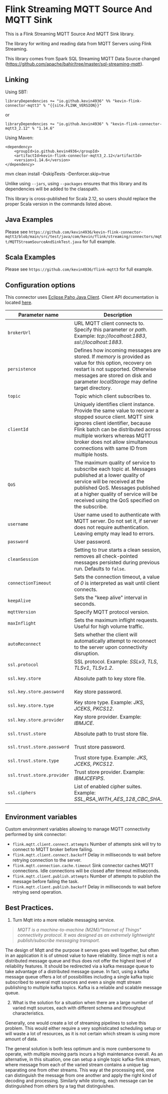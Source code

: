 <!--
{% comment %}
Licensed to the Apache Software Foundation (ASF) under one or more
contributor license agreements.  See the NOTICE file distributed with
this work for additional information regarding copyright ownership.
The ASF licenses this file to You under the Apache License, Version 2.0
(the "License"); you may not use this file except in compliance with
the License.  You may obtain a copy of the License at

  http://www.apache.org/licenses/LICENSE-2.0

Unless required by applicable law or agreed to in writing, software
distributed under the License is distributed on an "AS IS" BASIS,
WITHOUT WARRANTIES OR CONDITIONS OF ANY KIND, either express or implied.
See the License for the specific language governing permissions and
limitations under the License.
{% endcomment %}
-->
# Flink Streaming MQTT Source And MQTT Sink

This is a Flink Streaming MQTT Source And MQTT Sink library.

The library for writing and reading data from MQTT Servers using Flink Streaming.

This library comes from Spark SQL Streaming MQTT Data Source changed (https://github.com/apache/bahir/tree/master/sql-streaming-mqtt). 

## Linking

Using SBT:

    libraryDependencies += "io.github.kevin4936" %% "kevin-flink-connector-mqtt3" % "{{site.FLINK_VERSION}}"

or

    libraryDependencies += "io.github.kevin4936" % "kevin-flink-connector-mqtt3_2.12" % "1.14.6"

Using Maven:

    <dependency>
        <groupId>io.github.kevin4936</groupId>
        <artifactId>kevin-flink-connector-mqtt3_2.12</artifactId>
        <version>1.14.6</version>
    </dependency>

mvn clean install -DskipTests  -Denforcer.skip=true


Unlike using `--jars`, using `--packages` ensures that this library and its dependencies will be added to the classpath.

This library is cross-published for Scala 2.12, so users should replace the proper Scala version in the commands listed above.

## Java Examples

Please see `https://github.com/kevin4936/kevin-flink-connector-mqtt3/blob/main/src/test/java/com/kevin/flink/streaming/connectors/mqtt/MQTTStreamSourceAndSinkTest.java` for full example.

## Scala Examples

Please see `https://github.com/kevin4936/flink-mqtt3` for full example.

## Configuration options

This connector uses [Eclipse Paho Java Client](https://eclipse.org/paho/clients/java/). Client API documentation is located [here](http://www.eclipse.org/paho/files/javadoc/index.html).

| Parameter name             | Description                                                                                                                                                                                                                                                                                       | Eclipse Paho reference                                                   |
|----------------------------|---------------------------------------------------------------------------------------------------------------------------------------------------------------------------------------------------------------------------------------------------------------------------------------------------|--------------------------------------------------------------------------|
| `brokerUrl`                | URL MQTT client connects to. Specify this parameter or _path_. Example: _tcp://localhost:1883_, _ssl://localhost:1883_.                                                                                                                                                                           |                                                                          |
| `persistence`              | Defines how incoming messages are stored. If _memory_ is provided as value for this option, recovery on restart is not supported. Otherwise messages are stored on disk and parameter _localStorage_ may define target directory.                                                                 |                                                                          |
| `topic`                    | Topic which client subscribes to.                                                                                                                                                                                                                                                                 |                                                                          |
| `clientId`                 | Uniquely identifies client instance. Provide the same value to recover a stopped source client. MQTT sink ignores client identifier, because Flink batch can be distributed across multiple workers whereas MQTT broker does not allow simultaneous connections with same ID from multiple hosts. |                                                                          |
| `QoS`                      | The maximum quality of service to subscribe each topic at. Messages published at a lower quality of service will be received at the published QoS. Messages published at a higher quality of service will be received using the QoS specified on the subscribe.                                   |                                                                          |
| `username`                 | User name used to authenticate with MQTT server. Do not set it, if server does not require authentication. Leaving empty may lead to errors.                                                                                                                                                      | `MqttConnectOptions.setUserName`                                         |
| `password`                 | User password.                                                                                                                                                                                                                                                                                    | `MqttConnectOptions.setPassword`                                         |
| `cleanSession`             | Setting to _true_ starts a clean session, removes all check-pointed messages persisted during previous run. Defaults to `false`.                                                                                                                                                                  | `MqttConnectOptions.setCleanSession`                                     |
| `connectionTimeout`        | Sets the connection timeout, a value of _0_ is interpreted as wait until client connects.                                                                                                                                                                                                         | `MqttConnectOptions.setConnectionTimeout`                                |
| `keepAlive`                | Sets the "keep alive" interval in seconds.                                                                                                                                                                                                                                                        | `MqttConnectOptions.setKeepAliveInterval`                                |
| `mqttVersion`              | Specify MQTT protocol version.                                                                                                                                                                                                                                                                    | `MqttConnectOptions.setMqttVersion`                                      |
| `maxInflight`              | Sets the maximum inflight requests. Useful for high volume traffic.                                                                                                                                                                                                                               | `MqttConnectOptions.setMaxInflight`                                      |
| `autoReconnect`            | Sets whether the client will automatically attempt to reconnect to the server upon connectivity disruption.                                                                                                                                                                                       | `MqttConnectOptions.setAutomaticReconnect`                               |
| `ssl.protocol`             | SSL protocol. Example: _SSLv3_, _TLS_, _TLSv1_, _TLSv1.2_.                                                                                                                                                                                                                                        | `MqttConnectOptions.setSSLProperties`, `com.ibm.ssl.protocol`            |
| `ssl.key.store`            | Absolute path to key store file.                                                                                                                                                                                                                                                                  | `MqttConnectOptions.setSSLProperties`, `com.ibm.ssl.keyStore`            |
| `ssl.key.store.password`   | Key store password.                                                                                                                                                                                                                                                                               | `MqttConnectOptions.setSSLProperties`, `com.ibm.ssl.keyStorePassword`    |
| `ssl.key.store.type`       | Key store type. Example: _JKS_, _JCEKS_, _PKCS12_.                                                                                                                                                                                                                                                | `MqttConnectOptions.setSSLProperties`, `com.ibm.ssl.keyStoreType`        |
| `ssl.key.store.provider`   | Key store provider. Example: _IBMJCE_.                                                                                                                                                                                                                                                            | `MqttConnectOptions.setSSLProperties`, `com.ibm.ssl.keyStoreProvider`    |
| `ssl.trust.store`          | Absolute path to trust store file.                                                                                                                                                                                                                                                                | `MqttConnectOptions.setSSLProperties`, `com.ibm.ssl.trustStore`          |
| `ssl.trust.store.password` | Trust store password.                                                                                                                                                                                                                                                                             | `MqttConnectOptions.setSSLProperties`, `com.ibm.ssl.trustStorePassword`  |
| `ssl.trust.store.type`     | Trust store type. Example: _JKS_, _JCEKS_, _PKCS12_.                                                                                                                                                                                                                                              | `MqttConnectOptions.setSSLProperties`, `com.ibm.ssl.trustStoreType`      |
| `ssl.trust.store.provider` | Trust store provider. Example: _IBMJCEFIPS_.                                                                                                                                                                                                                                                      | `MqttConnectOptions.setSSLProperties`, `com.ibm.ssl.trustStoreProvider`  |
| `ssl.ciphers`              | List of enabled cipher suites. Example: _SSL_RSA_WITH_AES_128_CBC_SHA_.                                                                                                                                                                                                                           | `MqttConnectOptions.setSSLProperties`, `com.ibm.ssl.enabledCipherSuites` |

## Environment variables

Custom environment variables allowing to manage MQTT connectivity performed by sink connector:

 * `flink.mqtt.client.connect.attempts` Number of attempts sink will try to connect to MQTT broker before failing.
 * `flink.mqtt.client.connect.backoff` Delay in milliseconds to wait before retrying connection to the server.
 * `flink.mqtt.connection.cache.timeout` Sink connector caches MQTT connections. Idle connections will be closed after timeout milliseconds.
 * `flink.mqtt.client.publish.attempts` Number of attempts to publish the message before failing the task.
 * `flink.mqtt.client.publish.backoff` Delay in milliseconds to wait before retrying send operation.

## Best Practices.

1. Turn Mqtt into a more reliable messaging service.

> *MQTT is a machine-to-machine (M2M)/"Internet of Things" connectivity protocol. It was designed as an extremely lightweight publish/subscribe messaging transport.*

The design of Mqtt and the purpose it serves goes well together, but often in an application it is of utmost value to have reliability. Since mqtt is not a distributed message queue and thus does not offer the highest level of reliability features. It should be redirected via a kafka message queue to take advantage of a distributed message queue. In fact, using a kafka message queue offers a lot of possibilities including a single kafka topic subscribed to several mqtt sources and even a single mqtt stream publishing to multiple kafka topics. Kafka is a reliable and scalable message queue.

2. What is the solution for a situation when there are a large number of varied mqtt sources, each with different schema and throughput characteristics.

Generally, one would create a lot of streaming pipelines to solve this problem. This would either require a very sophisticated scheduling setup or will waste a lot of resources, as it is not certain which stream is using more amount of data.

The general solution is both less optimum and is more cumbersome to operate, with multiple moving parts incurs a high maintenance overall. As an alternative, in this situation, one can setup a single topic kafka-flink stream, where message from each of the varied stream contains a unique tag separating one from other streams. This way at the processing end, one can distinguish the message from one another and apply the right kind of decoding and processing. Similarly while storing, each message can be distinguished from others by a tag that distinguishes.
